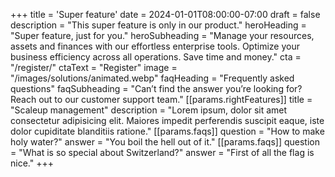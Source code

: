 +++
title = 'Super feature'
date = 2024-01-01T08:00:00-07:00
draft = false
description = "This super feature is only in our product."
heroHeading = "Super feature, just for you."
heroSubheading = "Manage your resources, assets and finances with our effortless enterprise tools. Optimize your business efficiency across all operations. Save time and money."
cta = "/register/"
ctaText = "Register"
image = "/images/solutions/animated.webp"
faqHeading = "Frequently asked questions"
faqSubheading = "Can’t find the answer you’re looking for? Reach out to our customer support team."
[[params.rightFeatures]]
title = "Scaleup management"
description = "Lorem ipsum, dolor sit amet consectetur adipisicing elit. Maiores impedit perferendis suscipit eaque, iste dolor cupiditate blanditiis ratione."
[[params.faqs]]
question = "How to make holy water?"
answer = "You boil the hell out of it."
[[params.faqs]]
question = "What is so special about Switzerland?"
answer = "First of all the flag is nice."
+++

